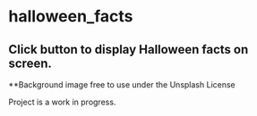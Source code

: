 # halloween_facts
## Click button to display Halloween facts on screen.

**Background image free to use under the Unsplash License

Project is a work in progress.
